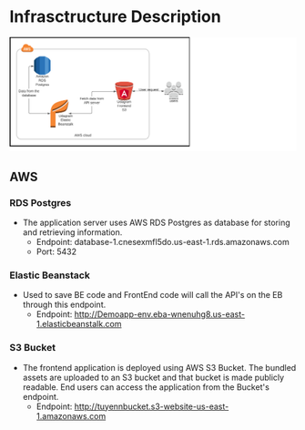 # Infrasctructure Description

![](architecture_diagram.png)

## AWS
### RDS Postgres 
- The application server uses AWS RDS Postgres as database for storing and retrieving information.
    + Endpoint: database-1.cnesexmfl5do.us-east-1.rds.amazonaws.com
    + Port: 5432
### Elastic Beanstack
- Used to save BE code and FrontEnd code will call the API's on  the EB through this endpoint.
    + Endpoint: http://Demoapp-env.eba-wnenuhg8.us-east-1.elasticbeanstalk.com
### S3 Bucket
- The frontend application is deployed using AWS S3 Bucket. The bundled assets are uploaded to an S3 bucket and that
bucket is made publicly readable. End users can access the application from the Bucket's endpoint.
    + Endpoint: http://tuyennbucket.s3-website-us-east-1.amazonaws.com 